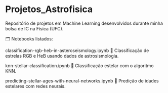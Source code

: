 # Projetos_Astrofisica
Repositório de projetos em Machine Learning desenvolvidos durante minha bolsa de IC na Física (UFC).

🗂️ Notebooks listados:

classification-rgb-heb-in-asteroseismology.ipynb
📌 Classificação de estrelas RGB e HeB usando dados de astrosismologia.

knn-stellar-classification.ipynb
📌 Classificação estelar com o algoritmo KNN.

predicting-stellar-ages-with-neural-networks.ipynb
📌 Predição de idades estelares com redes neurais.
